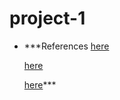 # project-1

- ***References
  [here]([https://github.com/NhiNguyen34](https://twitter.com/llama_index/status/1745482959237615847?t=wbGdPFvQlXd9e3i1PoUcBg&s=19)https://twitter.com/llama_index/status/1745482959237615847?t=wbGdPFvQlXd9e3i1PoUcBg&s=19)
  
  [here]([https://github.com/NhiNguyen34](https://twitter.com/jxnlco?t=x31EMSnSxH5OUfsNYHQN_w&s=33)https://twitter.com/jxnlco?t=x31EMSnSxH5OUfsNYHQN_w&s=33)
  
  [here]([https://github.com/NhiNguyen34](https://x.com/ecardenas300?t=2ef-rb5YdTif2Y3xlV_I5w&s=33)https://x.com/ecardenas300?t=2ef-rb5YdTif2Y3xlV_I5w&s=33)***
